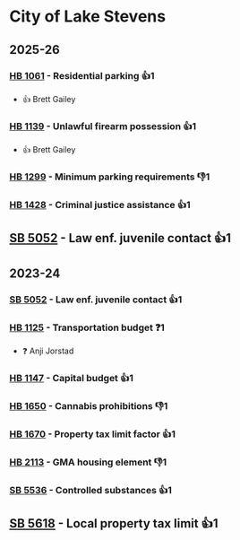 # City of Lake Stevens
## 2025-26

### [HB 1061](/bill/2025-26/hb/1061/) - Residential parking 👍1  
* 👍 Brett Gailey

### [HB 1139](/bill/2025-26/hb/1139/) - Unlawful firearm possession 👍1  
* 👍 Brett Gailey

### [HB 1299](/bill/2025-26/hb/1299/) - Minimum parking requirements  👎1 

### [HB 1428](/bill/2025-26/hb/1428/) - Criminal justice assistance 👍1  

## [SB 5052](/bill/2025-26/sb/5052/) - Law enf. juvenile contact 👍1  

## 2023-24

### [SB 5052](/bill/2023-24/sb/5052/) - Law enf. juvenile contact 👍1  

### [HB 1125](/bill/2023-24/hb/1125/) - Transportation budget   ❓1
* ❓ Anji Jorstad

### [HB 1147](/bill/2023-24/hb/1147/) - Capital budget 👍1  

### [HB 1650](/bill/2023-24/hb/1650/) - Cannabis prohibitions  👎1 

### [HB 1670](/bill/2023-24/hb/1670/) - Property tax limit factor 👍1  

### [HB 2113](/bill/2023-24/hb/2113/) - GMA housing element  👎1 

### [SB 5536](/bill/2023-24/sb/5536/) - Controlled substances 👍1  

## [SB 5618](/bill/2023-24/sb/5618/) - Local property tax limit 👍1  
